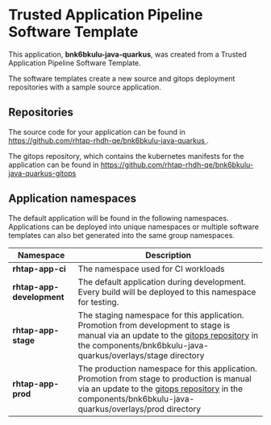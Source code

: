 # Trusted Application Pipeline Software Template

This application, **bnk6bkulu-java-quarkus**, was created from a Trusted Application Pipeline Software Template.

The software templates create a new source and gitops deployment repositories with a sample source application. 

## Repositories

The source code for your application can be found in [https://github.com/rhtap-rhdh-qe/bnk6bkulu-java-quarkus ](https://github.com/rhtap-rhdh-qe/bnk6bkulu-java-quarkus ).
 
The gitops repository, which contains the kubernetes manifests for the application can be found in 
[https://github.com/rhtap-rhdh-qe/bnk6bkulu-java-quarkus-gitops ](https://github.com/rhtap-rhdh-qe/bnk6bkulu-java-quarkus-gitops ) 

## Application namespaces 

The default application will be found in the following namespaces. Applications can be deployed into unique namespaces or multiple software templates can also bet generated into the same group namespaces.  

|  Namespace   |  Description   |  
| -------- | -------- |
| **rhtap-app-ci** | The namespace used for CI workloads |
| **rhtap-app-development** | The default application during development. Every build will be deployed to this namespace for testing. |
| **rhtap-app-stage** | The staging namespace for this application. Promotion from development to stage is manual via an update to the [gitops repository](https://github.com/rhtap-rhdh-qe/bnk6bkulu-java-quarkus-gitops ) in the components/bnk6bkulu-java-quarkus/overlays/stage directory |
| **rhtap-app-prod** | The production namespace for this application. Promotion from stage to production is manual via an update to the [gitops repository](https://github.com/rhtap-rhdh-qe/bnk6bkulu-java-quarkus-gitops ) in the components/bnk6bkulu-java-quarkus/overlays/prod directory |